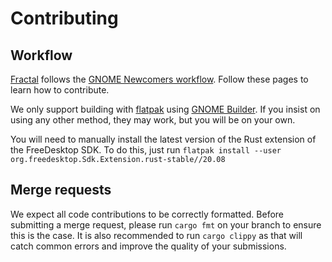 # Contributing

## Workflow

[Fractal](https://gitlab.gnome.org/GNOME/fractal/) follows the [GNOME Newcomers workflow](https://wiki.gnome.org/Newcomers/).
Follow these pages to learn how to contribute.

We only support building with [flatpak](https://flatpak.org/) using [GNOME Builder](https://wiki.gnome.org/Apps/Builder).
If you insist on using any other method, they may work, but you will be on your own.

You will need to manually install the latest version of the Rust extension of the FreeDesktop SDK.
To do this, just run `flatpak install --user org.freedesktop.Sdk.Extension.rust-stable//20.08`

## Merge requests

We expect all code contributions to be correctly formatted.
Before submitting a merge request, please run `cargo fmt` on your branch to ensure this is the case.
It is also recommended to run `cargo clippy` as that will catch common errors and improve the quality of your submissions.
